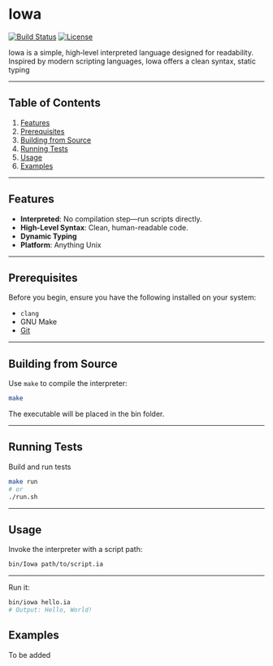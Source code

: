 # Iowa

[![Build Status](https://img.shields.io/badge/build-passing-brightgreen.svg)](#)
[![License](https://img.shields.io/badge/license-MIT-blue.svg)](#)

Iowa is a simple, high‑level interpreted language designed for readability. Inspired by modern scripting languages, Iowa offers a clean syntax, static typing

---

## Table of Contents

1. [Features](#features)
2. [Prerequisites](#prerequisites)
4. [Building from Source](#building-from-source)
5. [Running Tests](#running-tests)
6. [Usage](#usage)
7. [Examples](#examples)


---

## Features

* **Interpreted**: No compilation step—run scripts directly.
* **High-Level Syntax**: Clean, human-readable code.
* **Dynamic Typing**
* **Platform**: Anything Unix

---

## Prerequisites

Before you begin, ensure you have the following installed on your system:

* `clang`
* GNU Make
* [Git](https://git-scm.com/)

---

## Building from Source

Use `make` to compile the interpreter:

```bash
make
```

The executable will be placed in the bin folder.


---

## Running Tests

Build and run tests

```bash
make run 
# or
./run.sh
```

---

## Usage

Invoke the interpreter with a script path:

```bash
bin/Iowa path/to/script.ia
```

---

Run it:

```bash
bin/iowa hello.ia
# Output: Hello, World!
```

## Examples
 To be added
